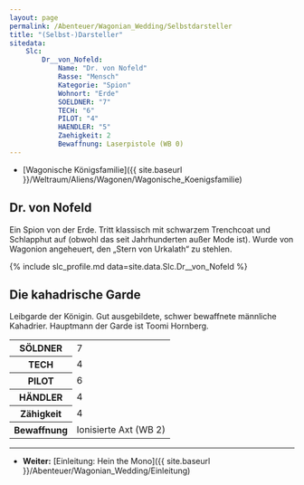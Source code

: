 ```yaml
---
layout: page
permalink: /Abenteuer/Wagonian_Wedding/Selbstdarsteller
title: "(Selbst-)Darsteller"
sitedata:
    Slc:
        Dr__von_Nofeld:
            Name: "Dr. von Nofeld"
            Rasse: "Mensch"
            Kategorie: "Spion"
            Wohnort: "Erde"
            SOELDNER: "7"
            TECH: "6"
            PILOT: "4"
            HAENDLER: "5"
            Zaehigkeit: 2
            Bewaffnung: Laserpistole (WB 0)
---
```




- [Wagonische Königsfamilie]({{ site.baseurl }}/Weltraum/Aliens/Wagonen/Wagonische_Koenigsfamilie)

## Dr. von Nofeld

Ein Spion von der Erde. Tritt klassisch mit schwarzem Trenchcoat und Schlapphut auf (obwohl das seit Jahrhunderten außer Mode ist). Wurde von Wagonion angeheuert, den „Stern von Urkalath“ zu stehlen.

{% include slc_profile.md data=site.data.Slc.Dr__von_Nofeld %}

## Die kahadrische Garde

Leibgarde der Königin. Gut ausgebildete, schwer bewaffnete männliche Kahadrier. Hauptmann der Garde ist Toomi Hornberg.

<table>
<tbody>
<tr><th>SÖLDNER</th><td>7</td></tr>
<tr><th>TECH</th><td>4</td></tr>
<tr><th>PILOT</th><td>6</td></tr>
<tr><th>HÄNDLER</th><td>4</td></tr>
<tr><th>Zähigkeit</th><td colspan="3" rowspan="1">4</td></tr>
<tr><th>Bewaffnung</th><td colspan="3" rowspan="1">Ionisierte Axt (WB 2)</td></tr>
</tbody>
</table>

***

- **Weiter:** [Einleitung: Hein the Mono]({{ site.baseurl }}/Abenteuer/Wagonian_Wedding/Einleitung)
